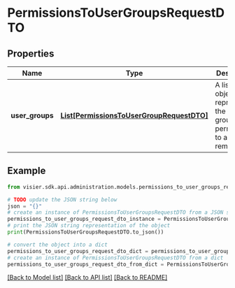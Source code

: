 # PermissionsToUserGroupsRequestDTO


## Properties

Name | Type | Description | Notes
------------ | ------------- | ------------- | -------------
**user_groups** | [**List[PermissionsToUserGroupRequestDTO]**](PermissionsToUserGroupRequestDTO.md) | A list of objects representing the user groups and permissions to assign or remove. | [optional] 

## Example

```python
from visier.sdk.api.administration.models.permissions_to_user_groups_request_dto import PermissionsToUserGroupsRequestDTO

# TODO update the JSON string below
json = "{}"
# create an instance of PermissionsToUserGroupsRequestDTO from a JSON string
permissions_to_user_groups_request_dto_instance = PermissionsToUserGroupsRequestDTO.from_json(json)
# print the JSON string representation of the object
print(PermissionsToUserGroupsRequestDTO.to_json())

# convert the object into a dict
permissions_to_user_groups_request_dto_dict = permissions_to_user_groups_request_dto_instance.to_dict()
# create an instance of PermissionsToUserGroupsRequestDTO from a dict
permissions_to_user_groups_request_dto_from_dict = PermissionsToUserGroupsRequestDTO.from_dict(permissions_to_user_groups_request_dto_dict)
```
[[Back to Model list]](../README.md#documentation-for-models) [[Back to API list]](../README.md#documentation-for-api-endpoints) [[Back to README]](../README.md)


